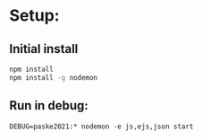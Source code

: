 # Setup:
## Initial install
```bash
npm install
npm install -g nodemon
```
## Run in debug:
```
DEBUG=paske2021:* nodemon -e js,ejs,json start
```